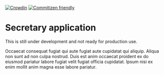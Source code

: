 [![Crowdin](https://badges.crowdin.net/secretary/localized.svg)](https://crowdin.com/project/secretary)
[![Commitizen friendly](https://img.shields.io/badge/commitizen-friendly-brightgreen.svg)](http://commitizen.github.io/cz-cli/)

# Secretary application

This is still under development and not ready for production use.

Occaecat consequat fugiat qui aute fugiat aute cupidatat qui aliquip. Aliqua non sunt ad non culpa nostrud. Duis est anim occaecat proident ex do eiusmod pariatur labore fugiat velit fugiat officia cupidatat. Ipsum nisi ex enim mollit anim magna esse labore pariatur.
